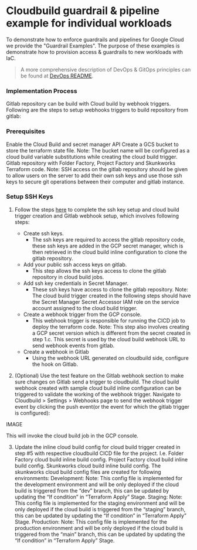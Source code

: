 # Cloudbuild guardrail & pipeline example for individual workloads

To demonstrate how to enforce guardrails and pipelines for Google Cloud we provide the "Guardrail Examples". The purpose of these examples is demonstrate how to provision access & guardrails to new workloads with IaC. 

> A more comprehensive description of DevOps & GitOps principles can be found at [DevOps README](./../../../README.md). 


### Implementation Process
Gitlab repository can be build with Cloud build by webhook triggers. Following are the steps to setup webhooks triggers to build repository from gitlab:

### Prerequisites
Enable the Cloud Build and secret manager API
Create a GCS bucket to store the terraform state file. Note: The bucket name will be configured as a cloud build variable substitutions while creating the cloud build trigger.
Gitlab repository with Folder Factory, Project Factory and Skunkworks Terraform code.
Note: SSH access on the gitlab repository should be given to allow users on the server to add their own ssh keys and use those ssh keys to secure git operations between their computer and gitlab instance. 

### Setup SSH Keys

1. Follow the steps [here](https://cloud.google.com/build/docs/automating-builds/gitlab/build-repos-from-gitlab#setting_up) to complete the ssh key setup and cloud build trigger creation and Gitlab webhook setup, which involves following steps:
   * Create ssh keys. 
     * The ssh keys are required to access the gitlab repository code, these ssh keys are added in the GCP secret manager, which is then retrieved in the cloud build inline configuration to clone the gitlab repository.
   * Add your public ssh access keys on gitlab.
     * This step allows the ssh keys access to clone the gitlab repository in cloud build jobs.
   * Add ssh key credentials in Secret Manager.
     * These ssh keys have access to clone the gitlab repository. Note: The cloud build trigger created in the following steps should have the  Secret Manager Secret Accessor IAM role on the service account assigned to the cloud build trigger.
   * Create a webhook trigger  from the GCP console.
     * This webhook trigger is responsible for running the CICD job to deploy the terraform code. Note: This step also involves creating a GCP secret version which is different from the secret created in step 1.c. This secret is used by the cloud build webhook URL to send webhook events from gitlab.
   * Create a webhook in Gitlab 
     * Using the webhook URL generated on cloudbuild side, configure the hook on Gitlab. 

2. (Optional) Use the test feature on the Gitlab webhook section to make sure changes on Gitlab send a trigger to cloudbuild. 
The cloud build webhook created with sample cloud build inline configuration can be triggered to validate the working of the webhook trigger. Navigate to Cloudbuild > Settings > Webhooks page to send the webhook trigger event by clicking the push event(or the event for which the gitlab trigger is configured):

IMAGE 

This will invoke the cloud build job in the GCP console.

3. Update the inline cloud build config for cloud build trigger created in step #5 with respective cloudbuild CICD file for the project. I.e. 
Folder Factory cloud build inline build config.
Project Factory cloud build inline build config.
Skunkworks cloud build inline build config. The skunkworks cloud build config files are created for following environments:
Development:  Note: This config file is implemented for the development environment and will be only deployed if the cloud build is triggered from the “dev” branch, this can be updated by updating the “If condition” in “Terraform Apply” Stage.
Staging:  Note: This config file is implemented for the staging  environment and will be only deployed if the cloud build is triggered from the “staging” branch, this can be updated by updating the “If condition” in “Terraform Apply” Stage.
Production:  Note: This config file is implemented for the production environment and will be only deployed if the cloud build is triggered from the “main” branch, this can be updated by updating the “If condition” in “Terraform Apply” Stage.
